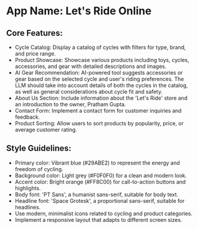 # **App Name**: Let's Ride Online

## Core Features:

- Cycle Catalog: Display a catalog of cycles with filters for type, brand, and price range.
- Product Showcase: Showcase various products including toys, cycles, accessories, and gear with detailed descriptions and images.
- AI Gear Recommendation: AI-powered tool suggests accessories or gear based on the selected cycle and user's riding preferences. The LLM should take into account details of both the cycles in the catalog, as well as general considerations about cycle fit and safety. 
- About Us Section: Include information about the 'Let's Ride' store and an introduction to the owner, Pratham Gupta.
- Contact Form: Implement a contact form for customer inquiries and feedback.
- Product Sorting: Allow users to sort products by popularity, price, or average customer rating.

## Style Guidelines:

- Primary color: Vibrant blue (#29ABE2) to represent the energy and freedom of cycling.
- Background color: Light grey (#F0F0F0) for a clean and modern look.
- Accent color: Bright orange (#FF8C00) for call-to-action buttons and highlights.
- Body font: 'PT Sans', a humanist sans-serif, suitable for body text.
- Headline font: 'Space Grotesk', a proportional sans-serif, suitable for headlines.
- Use modern, minimalist icons related to cycling and product categories.
- Implement a responsive layout that adapts to different screen sizes.